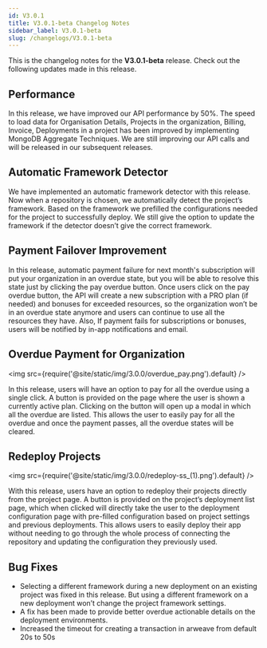 ```yaml
---
id: V3.0.1
title: V3.0.1-beta Changelog Notes
sidebar_label: V3.0.1-beta
slug: /changelogs/V3.0.1-beta
---
```


This is the changelog notes for the **V3.0.1-beta** release. Check out the following updates made in this release.

## Performance

In this release, we have improved our API performance by 50%. The speed to load data for Organisation Details, Projects in the organization, Billing, Invoice, Deployments in a project has been improved by implementing MongoDB Aggregate Techniques. We are still improving our API calls and will be released in our subsequent releases.

## Automatic Framework Detector

We have implemented an automatic framework detector with this release. Now when a repository is chosen, we automatically detect the project’s framework. Based on the framework we prefilled the configurations needed for the project to successfully deploy. We still give the option to update the framework if the detector doesn’t give the correct framework.

## Payment Failover Improvement

In this release, automatic payment failure for next month's subscription will put your organization in an overdue state, but you will be able to resolve this state just by clicking the pay overdue button. Once users click on the pay overdue button, the API will create a new subscription with a PRO plan (if needed) and bonuses for exceeded resources, so the organization won’t be in an overdue state anymore and users can continue to use all the resources they have. Also, If payment fails for subscriptions or bonuses, users will be notified by in-app notifications and email.

## Overdue Payment for Organization

<img src={require('@site/static/img/3.0.0/overdue_pay.png').default} />

In this release, users will have an option to pay for all the overdue using a single click. A button is provided on the page where the user is shown a currently active plan. Clicking on the button will open up a modal in which all the overdue are listed. This allows the user to easily pay for all the overdue and once the payment passes, all the overdue states will be cleared.

## Redeploy Projects

<img src={require('@site/static/img/3.0.0/redeploy-ss\_(1).png').default} />

With this release, users have an option to redeploy their projects directly from the project page. A button is provided on the project’s deployment list page, which when clicked will directly take the user to the deployment configuration page with pre-filled configuration based on project settings and previous deployments. This allows users to easily deploy their app without needing to go through the whole process of connecting the repository and updating the configuration they previously used.

## Bug Fixes

- Selecting a different framework during a new deployment on an existing project was fixed in this release. But using a different framework on a new deployment won’t change the project framework settings.
- A fix has been made to provide better overdue actionable details on the deployment environments.
- Increased the timeout for creating a transaction in arweave from default 20s to 50s
